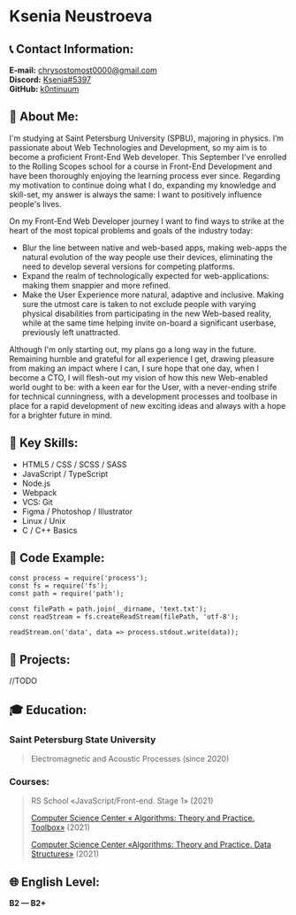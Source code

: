 # **Ksenia Neustroeva**
## 📞 Contact Information:
**E-mail:** <chrysostomost0000@gmail.com> \
**Discord:** [Ksenia#5397](https://discord.com/users/777585234324750347) \
**GitHub:** [k0ntinuum](https://github.com/k0ntinuum) 


## 📝 About Me:
I'm studying at Saint Petersburg University (SPBU), majoring in physics. I’m passionate about Web Technologies and Development, so my aim is to become a proficient Front-End Web developer. This September I've enrolled to the Rolling Scopes school for a course in Front-End Development and have been thoroughly enjoying the learning process ever since. Regarding my motivation to continue doing what I do, expanding my knowledge and skill-set, my answer is always the same: I want to positively influence people's lives.

On my Front-End Web Developer journey I want to find ways to strike at the heart of the most topical problems and goals of the industry today:
*  Blur the line between native and web-based apps, making web-apps the natural evolution of the way people use their devices, eliminating the need to develop several versions for competing platforms. 
*  Expand the realm of technologically expected for web-applications: making them snappier and more refined.
*  Make the User Experience more natural, adaptive and inclusive. Making sure the utmost care is taken to not exclude people with varying physical disabilities from participating in the new Web-based reality, while at the same time helping invite on-board a significant userbase, previously left unattracted.

Although I'm only starting out, my plans go a long way in the future. Remaining humble and grateful for all experience I get, drawing pleasure from making an impact where I can, I sure hope that one day, when I become a CTO, I will flesh-out my vision of how this new Web-enabled world ought to be: with a keen ear for the User, with a never-ending strife for technical cunningness, with a development processes and toolbase in place for a rapid development of new exciting ideas and always with a hope for a brighter future in mind.

## 🧩 Key Skills:
* HTML5 / CSS / SCSS / SASS
* JavaScript / TypeScript
* Node.js
* Webpack
* VCS: Git
* Figma / Photoshop / Illustrator
* Linux / Unix
* C / C++ Basics
 
## 💾 Code Example:
```
const process = require('process');
const fs = require('fs');
const path = require('path');

const filePath = path.join(__dirname, 'text.txt');
const readStream = fs.createReadStream(filePath, 'utf-8');

readStream.on('data', data => process.stdout.write(data));
```
## 💼 Projects:
//TODO

## 🎓 Education:
### Saint Petersburg State  University
>Electromagnetic and Acoustic Processes (since 2020)
    
### Courses:
>RS School «JavaScript/Front-end. Stage 1» (2021)
>
>[Computer Science Center «	Algorithms: Theory and Practice. Toolbox»](https://stepik.org/217) (2021)
>
>[Computer Science Center «Algorithms: Theory and Practice. Data Structures»](https://stepik.org/1547) (2021)

## 🌐 English Level:
**B2 — B2+**

